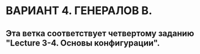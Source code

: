 # ВАРИАНТ 4. ГЕНЕРАЛОВ В.
## Эта ветка соответствует четвертому заданию "Lecture 3-4.  Основы конфигурации".